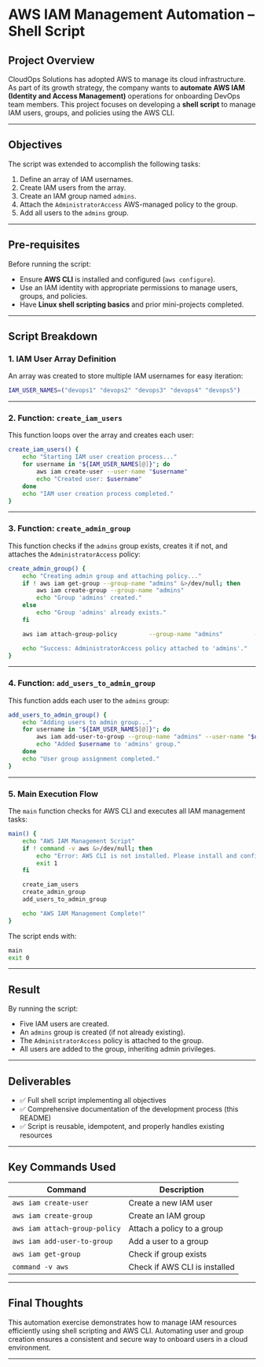 # AWS IAM Management Automation – Shell Script

## Project Overview

CloudOps Solutions has adopted AWS to manage its cloud infrastructure. As part of its growth strategy, the company wants to **automate AWS IAM (Identity and Access Management)** operations for onboarding DevOps team members. This project focuses on developing a **shell script** to manage IAM users, groups, and policies using the AWS CLI.

---

## Objectives

The script was extended to accomplish the following tasks:

1. Define an array of IAM usernames.
2. Create IAM users from the array.
3. Create an IAM group named `admins`.
4. Attach the `AdministratorAccess` AWS-managed policy to the group.
5. Add all users to the `admins` group.

---

## Pre-requisites

Before running the script:

- Ensure **AWS CLI** is installed and configured (`aws configure`).
- Use an IAM identity with appropriate permissions to manage users, groups, and policies.
- Have **Linux shell scripting basics** and prior mini-projects completed.

---

## Script Breakdown

### 1. **IAM User Array Definition**

An array was created to store multiple IAM usernames for easy iteration:

```bash
IAM_USER_NAMES=("devops1" "devops2" "devops3" "devops4" "devops5")
```

---

### 2. **Function: `create_iam_users`**

This function loops over the array and creates each user:

```bash
create_iam_users() {
    echo "Starting IAM user creation process..."
    for username in "${IAM_USER_NAMES[@]}"; do
        aws iam create-user --user-name "$username"
        echo "Created user: $username"
    done
    echo "IAM user creation process completed."
}
```

---

### 3. **Function: `create_admin_group`**

This function checks if the `admins` group exists, creates it if not, and attaches the `AdministratorAccess` policy:

```bash
create_admin_group() {
    echo "Creating admin group and attaching policy..."
    if ! aws iam get-group --group-name "admins" &>/dev/null; then
        aws iam create-group --group-name "admins"
        echo "Group 'admins' created."
    else
        echo "Group 'admins' already exists."
    fi

    aws iam attach-group-policy         --group-name "admins"         --policy-arn "arn:aws:iam::aws:policy/AdministratorAccess"

    echo "Success: AdministratorAccess policy attached to 'admins'."
}
```

---

### 4. **Function: `add_users_to_admin_group`**

This function adds each user to the `admins` group:

```bash
add_users_to_admin_group() {
    echo "Adding users to admin group..."
    for username in "${IAM_USER_NAMES[@]}"; do
        aws iam add-user-to-group --group-name "admins" --user-name "$username"
        echo "Added $username to 'admins' group."
    done
    echo "User group assignment completed."
}
```

---

### 5. **Main Execution Flow**

The `main` function checks for AWS CLI and executes all IAM management tasks:

```bash
main() {
    echo "AWS IAM Management Script"
    if ! command -v aws &>/dev/null; then
        echo "Error: AWS CLI is not installed. Please install and configure it first."
        exit 1
    fi

    create_iam_users
    create_admin_group
    add_users_to_admin_group

    echo "AWS IAM Management Complete!"
}
```

The script ends with:

```bash
main
exit 0
```

---

## Result

By running the script:

- Five IAM users are created.
- An `admins` group is created (if not already existing).
- The `AdministratorAccess` policy is attached to the group.
- All users are added to the group, inheriting admin privileges.

---

## Deliverables

- ✅ Full shell script implementing all objectives
- ✅ Comprehensive documentation of the development process (this README)
- ✅ Script is reusable, idempotent, and properly handles existing resources

---

## Key Commands Used

| Command | Description |
|--------|-------------|
| `aws iam create-user` | Create a new IAM user |
| `aws iam create-group` | Create an IAM group |
| `aws iam attach-group-policy` | Attach a policy to a group |
| `aws iam add-user-to-group` | Add a user to a group |
| `aws iam get-group` | Check if group exists |
| `command -v aws` | Check if AWS CLI is installed |

---

## Final Thoughts

This automation exercise demonstrates how to manage IAM resources efficiently using shell scripting and AWS CLI. Automating user and group creation ensures a consistent and secure way to onboard users in a cloud environment.

---